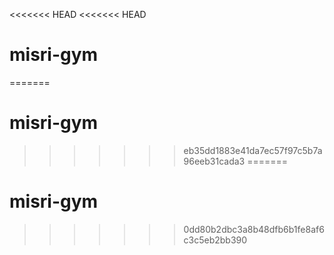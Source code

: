 <<<<<<< HEAD
<<<<<<< HEAD
# misri-gym
=======
# misri-gym
>>>>>>> eb35dd1883e41da7ec57f97c5b7a96eeb31cada3
=======
# misri-gym
>>>>>>> 0dd80b2dbc3a8b48dfb6b1fe8af6c3c5eb2bb390
